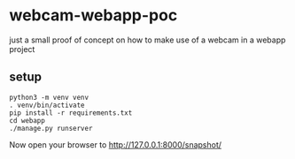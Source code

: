 # webcam-webapp-poc
just a small proof of concept on how to make use of a webcam in a webapp project

## setup

    python3 -m venv venv
    . venv/bin/activate
    pip install -r requirements.txt
    cd webapp
    ./manage.py runserver

Now open your browser to http://127.0.0.1:8000/snapshot/
